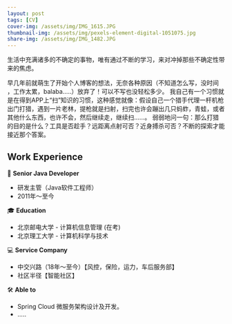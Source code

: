 ```yaml
---
layout: post
tags: [CV]
cover-img: /assets/img/IMG_1615.JPG
thumbnail-img: /assets/img/pexels-element-digital-1051075.jpg
share-img: /assets/img/IMG_1482.JPG
---
```

生活中充满诸多的不确定的事物，唯有通过不断的学习，来对冲掉那些不确定性带来的焦虑。

早几年前就萌生了开始个人博客的想法，无奈各种原因（不知道怎么写，没时间 ，工作太累，balaba.....）放弃了！可以不写也没轻松多少。 我自己有一个习惯就是在得到APP上“扫”知识的习惯，这种感觉就像：假设自己一个猎手代理一杆机枪出门打猎，遇到一片老林，提枪就是扫射，扫完也许会蹦出几只蚂蚱，青蛙，或者其他什么东西，也许不会，然后继续走，继续扫......。
弱弱地问一句：那么打猎的目的是什么？工具是否趁手？远距离点射可否？近身搏杀可否？不断的探索才能接近那个答案。


## Work Experience

👨 **Senior Java Developer**
- 研发主管（Java软件工程师）
- 2011年～至今

🎓 **Education**
- 北京邮电大学 - 计算机信息管理 (在考)
- 北京理工大学 - 计算机科学与技术

💻 **Service Company**
- 中交兴路（18年～至今）【风控，保险，运力，车后服务部】
- 社区半径【智能社区】

🛠 **Able to**
- Spring Cloud 微服务架构设计及开发。
- .....